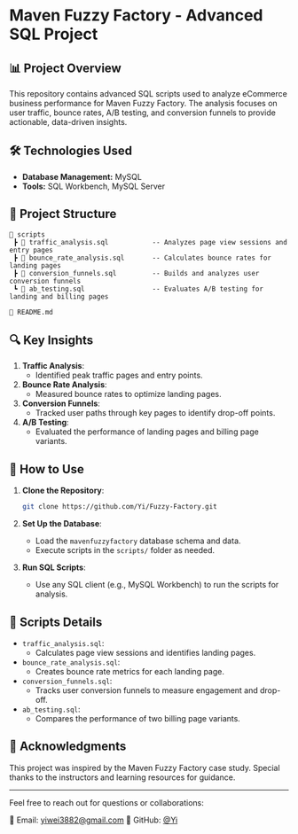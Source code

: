 # Maven Fuzzy Factory - Advanced SQL Project

## 📊 Project Overview
This repository contains advanced SQL scripts used to analyze eCommerce business performance for Maven Fuzzy Factory. The analysis focuses on user traffic, bounce rates, A/B testing, and conversion funnels to provide actionable, data-driven insights.

## 🛠️ Technologies Used
- **Database Management:** MySQL
- **Tools:** SQL Workbench, MySQL Server

## 📁 Project Structure
```
📂 scripts
 ┣ 📄 traffic_analysis.sql           -- Analyzes page view sessions and entry pages
 ┣ 📄 bounce_rate_analysis.sql       -- Calculates bounce rates for landing pages
 ┣ 📄 conversion_funnels.sql         -- Builds and analyzes user conversion funnels
 ┗ 📄 ab_testing.sql                 -- Evaluates A/B testing for landing and billing pages

📄 README.md
```

## 🔍 Key Insights
1. **Traffic Analysis**:
   - Identified peak traffic pages and entry points.
2. **Bounce Rate Analysis**:
   - Measured bounce rates to optimize landing pages.
3. **Conversion Funnels**:
   - Tracked user paths through key pages to identify drop-off points.
4. **A/B Testing**:
   - Evaluated the performance of landing pages and billing page variants.

## 🚀 How to Use
1. **Clone the Repository**:
   ```bash
   git clone https://github.com/Yi/Fuzzy-Factory.git
   ```
2. **Set Up the Database**:
   - Load the `mavenfuzzyfactory` database schema and data.
   - Execute scripts in the `scripts/` folder as needed.

3. **Run SQL Scripts**:
   - Use any SQL client (e.g., MySQL Workbench) to run the scripts for analysis.

## 📝 Scripts Details
- `traffic_analysis.sql`:
  - Calculates page view sessions and identifies landing pages.
- `bounce_rate_analysis.sql`:
  - Creates bounce rate metrics for each landing page.
- `conversion_funnels.sql`:
  - Tracks user conversion funnels to measure engagement and drop-off.
- `ab_testing.sql`:
  - Compares the performance of two billing page variants.

## 📢 Acknowledgments
This project was inspired by the Maven Fuzzy Factory case study. Special thanks to the instructors and learning resources for guidance.

---

Feel free to reach out for questions or collaborations:

📧 Email: yiwei3882@gmail.com
📌 GitHub: [@Yi](https://github.com/Yi)

